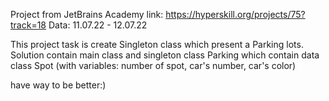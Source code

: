 Project from JetBrains Academy
link: https://hyperskill.org/projects/75?track=18
Data: 11.07.22 - 12.07.22

This project task is create Singleton class which present a Parking lots. 
Solution contain main class and singleton class Parking which contain data class Spot (with variables: number of spot, car's number, car's color)



have way to be better:)

